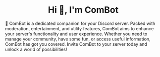 <h1 align="center">Hi 👋, I'm ComBot</h1>

<p2>📄 ComBot is a dedicated companion for your Discord server. Packed with moderation, entertainment, and utility features, ComBot aims to enhance your server's functionality and user experience. Whether you need to manage your community, have some fun, or access useful information, ComBot has got you covered. Invite ComBot to your server today and unlock a world of possibilities!</p2>



